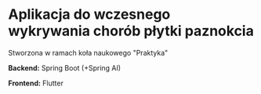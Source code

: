 
# Aplikacja do wczesnego wykrywania chorób płytki paznokcia

Stworzona w ramach koła naukowego "Praktyka"





**Backend:** Spring Boot (+Spring AI)

**Frontend:** Flutter

